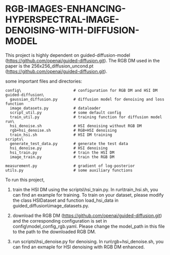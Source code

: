 # RGB-IMAGES-ENHANCING-HYPERSPECTRAL-IMAGE-DENOISING-WITH-DIFFUSION-MODEL
This project is highly dependent on guided-diffusion-model (https://github.com/openai/guided-diffusion.git).
The RGB DM used in the paper is the 256x256_diffusion_uncond.pt (https://github.com/openai/guided-diffusion.git).

some important files and directories:
```
config\                       # configuration for RGB DM and HSI DM
guided-diffusion\
  gaussian_diffusion.py       # diffusion model for denoising and loss function
  image_datasets.py           # dataloader
  script_util.py              # some default config
  train_util.py               # training function for diffusion model
run\
  hsi_denoise.sh              # HSI denoising without RGB DM
  rgb+hsi_denoise.sh          # RGB+HSI denoising
  train_hsi.sh                # HSI DM training
scripts\
  generate_test_data.py       # generate the test data
  hsi_denoise.py              # HSI denoising
  hsi_train.py                # train the HSI DM
  image_train.py              # train the RGB DM
  
measurement.py                # gradient of log-posterior
utils.py                      # some auxiliary functions
```

To run this project,

1. train the HSI DM using the scripts\hsi_train.py. In run\train_hsi.sh, you can find an example for training. To train on your dataset, please modify the class HSIDataset and function load_hsi_data in guided_diffusion\image_datasets.py.

2. download the RGB DM (https://github.com/openai/guided-diffusion.git) and the corresponding configuration is set in config\model_config_rgb.yaml. Please change the model_path in this file to the path to the downloaded RGB DM.

3. run scripts\hsi_denoise.py for denoising. In run\rgb+hsi_denoise.sh, you can find an exmaple for HSI denoising with RGB DM enhanced. 


